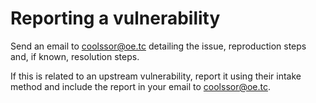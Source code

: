 # Reporting a vulnerability

Send an email to [coolssor@oe.tc](mailto:coolssor@oe.tc) detailing the issue, reproduction steps and, if known, resolution steps.

If this is related to an upstream vulnerability, report it using their intake method and include the report in your email to [coolssor@oe.tc](mailto:coolssor@oe.tc).

